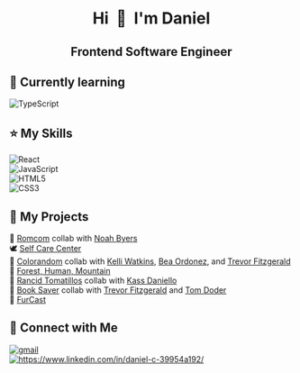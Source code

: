 <h1 align="center">Hi&nbsp; 👋&nbsp; I'm Daniel</h1>

<h2 align="center">Frontend Software Engineer</h2>

## 🌱 Currently learning
<img src="https://img.shields.io/badge/TypeScript-blue?style=for-the-badge&logo=typescript&logoColor=white" alt="TypeScript" data-canonical-src="https://img.shields.io/badge/TypeScript-blue?style=for-the-badge&logo=typescript&logoColor=white" style="max-width: 100%;">

## ⭐️ My Skills
<img src="https://camo.githubusercontent.com/ab4c3c731a174a63df861f7b118d6c8a6c52040a021a552628db877bd518fe84/68747470733a2f2f696d672e736869656c64732e696f2f62616467652f72656163742d2532333230323332612e7376673f7374796c653d666f722d7468652d6261646765266c6f676f3d7265616374266c6f676f436f6c6f723d253233363144414642" alt="React" data-canonical-src="https://img.shields.io/badge/react-%2320232a.svg?style=for-the-badge&amp;logo=react&amp;logoColor=%2361DAFB" style="max-width: 100%;"><br>
<img src="https://camo.githubusercontent.com/aeddc848275a1ffce386dc81c04541654ca07b2c43bbb8ad251085c962672aea/68747470733a2f2f696d672e736869656c64732e696f2f62616467652f6a6176617363726970742d2532333332333333302e7376673f7374796c653d666f722d7468652d6261646765266c6f676f3d6a617661736372697074266c6f676f436f6c6f723d253233463744463145" alt="JavaScript" data-canonical-src="https://img.shields.io/badge/javascript-%23323330.svg?style=for-the-badge&amp;logo=javascript&amp;logoColor=%23F7DF1E" style="max-width: 100%;"><br>
<img src="https://camo.githubusercontent.com/49fbb99f92674cc6825349b154b65aaf4064aec465d61e8e1f9fb99da3d922a1/68747470733a2f2f696d672e736869656c64732e696f2f62616467652f68746d6c352d2532334533344632362e7376673f7374796c653d666f722d7468652d6261646765266c6f676f3d68746d6c35266c6f676f436f6c6f723d7768697465" alt="HTML5" data-canonical-src="https://img.shields.io/badge/html5-%23E34F26.svg?style=for-the-badge&amp;logo=html5&amp;logoColor=white" style="max-width: 100%;"><br>
<img src="https://camo.githubusercontent.com/e6b67b27998fca3bccf4c0ee479fc8f9de09d91f389cccfbe6cb1e29c10cfbd7/68747470733a2f2f696d672e736869656c64732e696f2f62616467652f637373332d2532333135373242362e7376673f7374796c653d666f722d7468652d6261646765266c6f676f3d63737333266c6f676f436f6c6f723d7768697465" alt="CSS3" data-canonical-src="https://img.shields.io/badge/css3-%231572B6.svg?style=for-the-badge&amp;logo=css3&amp;logoColor=white" style="max-width: 100%;">

## 📝 My Projects
💃 [Romcom](https://danielcurtin.github.io/romcom/) collab with [Noah Byers](https://github.com/SleepyisAwak3)<br>
🕊️ [Self Care Center](https://danielcurtin.github.io/self-care-center/)<br>
🌈 [Colorandom](https://danielcurtin.github.io/colorandom/) collab with [Kelli Watkins](https://github.com/klwats), [Bea Ordonez](https://github.com/bea-ordonez), and [Trevor Fitzgerald](https://github.com/trevorfitz0)<br>
🌲 [Forest, Human, Mountain](https://danielcurtin.github.io/forest-human-mountain/)<br>
🍅 [Rancid Tomatillos](https://danielcurtin.github.io/rancid-tomatillos) collab with [Kass Daniello](https://github.com/Zertroz)<br>
📖 [Book Saver](https://danielcurtin.github.io/book-saver) collab with [Trevor Fitzgerald](https://github.com/trevorfitz0) and [Tom Doder](https://github.com/lordschwifty)<br>
🐾 [FurCast](https://danielcurtin.github.io/FurCast)

## 🔗 Connect with Me
<a href="mailto:dcurtin.work@gmail.com"><img src="https://img.shields.io/badge/-GMAIL-white?style=for-the-badge&logo=gmail" alt="gmail" maxWidth="100%"/><br>
<a href="https://linkedin.com/in/daniel-curtin-39954a192/" target="blank"><img src="https://img.shields.io/badge/-LinkedIn-blue?style=for-the-badge&logo=linkedin" alt="https://www.linkedin.com/in/daniel-c-39954a192/" maxWidth="100%"/></a><br>
